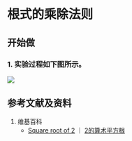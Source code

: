 # 根式的乘除法则

## 开始做

### 1. 实验过程如下图所示。

![](/images/数系/可比数和不可比数/根式的乘除法则/1a1.jpg)

## 参考文献及资料

1. 维基百科
	- [Square root of 2](https://en.wikipedia.org/wiki/Square_root_of_2) ｜ [2的算术平方根](https://zh.wikipedia.org/wiki/2%E7%9A%84%E7%AE%97%E8%A1%93%E5%B9%B3%E6%96%B9%E6%A0%B9)